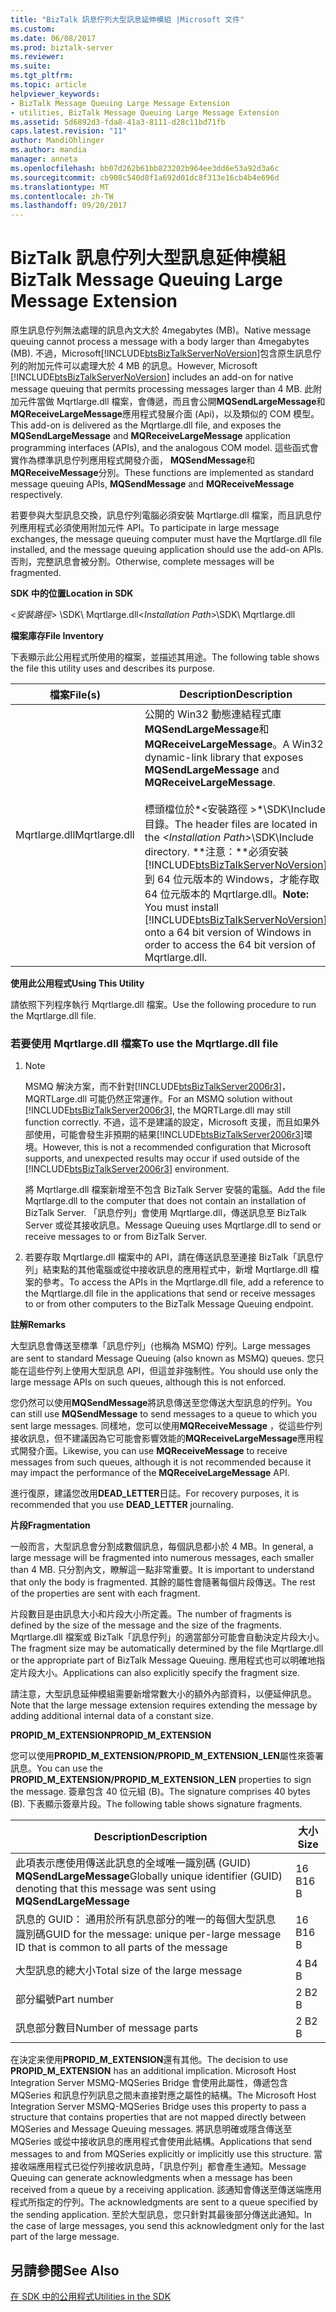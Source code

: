 ```yaml
---
title: "BizTalk 訊息佇列大型訊息延伸模組 |Microsoft 文件"
ms.custom: 
ms.date: 06/08/2017
ms.prod: biztalk-server
ms.reviewer: 
ms.suite: 
ms.tgt_pltfrm: 
ms.topic: article
helpviewer_keywords:
- BizTalk Message Queuing Large Message Extension
- utilities, BizTalk Message Queuing Large Message Extension
ms.assetid: 5d6892d3-fda8-41a3-8111-d28c11bd71fb
caps.latest.revision: "11"
author: MandiOhlinger
ms.author: mandia
manager: anneta
ms.openlocfilehash: bb07d262b61bb823202b964ee3dd6e53a92d3a6c
ms.sourcegitcommit: cb908c540d8f1a692d01dc8f313e16cb4b4e696d
ms.translationtype: MT
ms.contentlocale: zh-TW
ms.lasthandoff: 09/20/2017
---
```

# <a name="biztalk-message-queuing-large-message-extension"></a><span data-ttu-id="1ca55-102">BizTalk 訊息佇列大型訊息延伸模組</span><span class="sxs-lookup"><span data-stu-id="1ca55-102">BizTalk Message Queuing Large Message Extension</span></span>
<span data-ttu-id="1ca55-103">原生訊息佇列無法處理的訊息內文大於 4megabytes (MB)。</span><span class="sxs-lookup"><span data-stu-id="1ca55-103">Native message queuing cannot process a message with a body larger than 4megabytes (MB).</span></span> <span data-ttu-id="1ca55-104">不過，Microsoft[!INCLUDE[btsBizTalkServerNoVersion](../includes/btsbiztalkservernoversion-md.md)]包含原生訊息佇列的附加元件可以處理大於 4 MB 的訊息。</span><span class="sxs-lookup"><span data-stu-id="1ca55-104">However, Microsoft [!INCLUDE[btsBizTalkServerNoVersion](../includes/btsbiztalkservernoversion-md.md)] includes an add-on for native message queuing that permits processing messages larger than 4 MB.</span></span> <span data-ttu-id="1ca55-105">此附加元件當做 Mqrtlarge.dll 檔案，會傳遞，而且會公開**MQSendLargeMessage**和**MQReceiveLargeMessage**應用程式發展介面 (Api)，以及類似的 COM 模型。</span><span class="sxs-lookup"><span data-stu-id="1ca55-105">This add-on is delivered as the Mqrtlarge.dll file, and exposes the **MQSendLargeMessage** and **MQReceiveLargeMessage** application programming interfaces (APIs), and the analogous COM model.</span></span> <span data-ttu-id="1ca55-106">這些函式會實作為標準訊息佇列應用程式開發介面， **MQSendMessage**和**MQReceiveMessage**分別。</span><span class="sxs-lookup"><span data-stu-id="1ca55-106">These functions are implemented as standard message queuing APIs, **MQSendMessage** and **MQReceiveMessage** respectively.</span></span>  
  
 <span data-ttu-id="1ca55-107">若要參與大型訊息交換，訊息佇列電腦必須安裝 Mqrtlarge.dll 檔案，而且訊息佇列應用程式必須使用附加元件 API。</span><span class="sxs-lookup"><span data-stu-id="1ca55-107">To participate in large message exchanges, the message queuing computer must have the Mqrtlarge.dll file installed, and the message queuing application should use the add-on APIs.</span></span> <span data-ttu-id="1ca55-108">否則，完整訊息會被分割。</span><span class="sxs-lookup"><span data-stu-id="1ca55-108">Otherwise, complete messages will be fragmented.</span></span>  
  
 <span data-ttu-id="1ca55-109">**SDK 中的位置**</span><span class="sxs-lookup"><span data-stu-id="1ca55-109">**Location in SDK**</span></span>  
  
 <span data-ttu-id="1ca55-110">\<*安裝路徑*> \SDK\ Mqrtlarge.dll</span><span class="sxs-lookup"><span data-stu-id="1ca55-110">\<*Installation Path*>\SDK\ Mqrtlarge.dll</span></span>  
  
 <span data-ttu-id="1ca55-111">**檔案庫存**</span><span class="sxs-lookup"><span data-stu-id="1ca55-111">**File Inventory**</span></span>  
  
 <span data-ttu-id="1ca55-112">下表顯示此公用程式所使用的檔案，並描述其用途。</span><span class="sxs-lookup"><span data-stu-id="1ca55-112">The following table shows the file this utility uses and describes its purpose.</span></span>  
  
|<span data-ttu-id="1ca55-113">檔案</span><span class="sxs-lookup"><span data-stu-id="1ca55-113">File(s)</span></span>|<span data-ttu-id="1ca55-114">Description</span><span class="sxs-lookup"><span data-stu-id="1ca55-114">Description</span></span>|  
|---------------|-----------------|  
|<span data-ttu-id="1ca55-115">Mqrtlarge.dll</span><span class="sxs-lookup"><span data-stu-id="1ca55-115">Mqrtlarge.dll</span></span>|<span data-ttu-id="1ca55-116">公開的 Win32 動態連結程式庫**MQSendLargeMessage**和**MQReceiveLargeMessage**。</span><span class="sxs-lookup"><span data-stu-id="1ca55-116">A Win32 dynamic-link library that exposes **MQSendLargeMessage** and **MQReceiveLargeMessage**.</span></span><br /><br /> <span data-ttu-id="1ca55-117">標頭檔位於*\<安裝路徑 >*\SDK\Include 目錄。</span><span class="sxs-lookup"><span data-stu-id="1ca55-117">The header files are located in the *\<Installation Path>*\SDK\Include directory.</span></span> <span data-ttu-id="1ca55-118">**注意：**必須安裝[!INCLUDE[btsBizTalkServerNoVersion](../includes/btsbiztalkservernoversion-md.md)]到 64 位元版本的 Windows，才能存取 64 位元版本的 Mqrtlarge.dll。</span><span class="sxs-lookup"><span data-stu-id="1ca55-118">**Note:**  You must install [!INCLUDE[btsBizTalkServerNoVersion](../includes/btsbiztalkservernoversion-md.md)] onto a 64 bit version of Windows in order to access the 64 bit version of Mqrtlarge.dll.</span></span>|  
  
 <span data-ttu-id="1ca55-119">**使用此公用程式**</span><span class="sxs-lookup"><span data-stu-id="1ca55-119">**Using This Utility**</span></span>  
  
 <span data-ttu-id="1ca55-120">請依照下列程序執行 Mqrtlarge.dll 檔案。</span><span class="sxs-lookup"><span data-stu-id="1ca55-120">Use the following procedure to run the Mqrtlarge.dll file.</span></span>  
  
### <a name="to-use-the-mqrtlargedll-file"></a><span data-ttu-id="1ca55-121">若要使用 Mqrtlarge.dll 檔案</span><span class="sxs-lookup"><span data-stu-id="1ca55-121">To use the Mqrtlarge.dll file</span></span>  
  
1.  > [!NOTE]
    >  <span data-ttu-id="1ca55-122">MSMQ 解決方案，而不針對[!INCLUDE[btsBizTalkServer2006r3](../includes/btsbiztalkserver2006r3-md.md)]，MQRTLarge.dll 可能仍然正常運作。</span><span class="sxs-lookup"><span data-stu-id="1ca55-122">For an MSMQ solution without [!INCLUDE[btsBizTalkServer2006r3](../includes/btsbiztalkserver2006r3-md.md)], the MQRTLarge.dll may still function correctly.</span></span> <span data-ttu-id="1ca55-123">不過，這不是建議的設定，Microsoft 支援，而且如果外部使用，可能會發生非預期的結果[!INCLUDE[btsBizTalkServer2006r3](../includes/btsbiztalkserver2006r3-md.md)]環境。</span><span class="sxs-lookup"><span data-stu-id="1ca55-123">However, this is not a recommended configuration that Microsoft supports, and unexpected results may occur if used outside of the [!INCLUDE[btsBizTalkServer2006r3](../includes/btsbiztalkserver2006r3-md.md)] environment.</span></span>  
  
     <span data-ttu-id="1ca55-124">將 Mqrtlarge.dll 檔案新增至不包含 BizTalk Server 安裝的電腦。</span><span class="sxs-lookup"><span data-stu-id="1ca55-124">Add the file Mqrtlarge.dll to the computer that does not contain an installation of BizTalk Server.</span></span> <span data-ttu-id="1ca55-125">「訊息佇列」會使用 Mqrtlarge.dll，傳送訊息至 BizTalk Server 或從其接收訊息。</span><span class="sxs-lookup"><span data-stu-id="1ca55-125">Message Queuing uses Mqrtlarge.dll to send or receive messages to or from BizTalk Server.</span></span>  
  
2.  <span data-ttu-id="1ca55-126">若要存取 Mqrtlarge.dll 檔案中的 API，請在傳送訊息至連接 BizTalk「訊息佇列」結束點的其他電腦或從中接收訊息的應用程式中，新增 Mqrtlarge.dll 檔案的參考。</span><span class="sxs-lookup"><span data-stu-id="1ca55-126">To access the APIs in the Mqrtlarge.dll file, add a reference to the Mqrtlarge.dll file in the applications that send or receive messages to or from other computers to the BizTalk Message Queuing endpoint.</span></span>  
  
 <span data-ttu-id="1ca55-127">**註解**</span><span class="sxs-lookup"><span data-stu-id="1ca55-127">**Remarks**</span></span>  
  
 <span data-ttu-id="1ca55-128">大型訊息會傳送至標準「訊息佇列」(也稱為 MSMQ) 佇列。</span><span class="sxs-lookup"><span data-stu-id="1ca55-128">Large messages are sent to standard Message Queuing (also known as MSMQ) queues.</span></span> <span data-ttu-id="1ca55-129">您只能在這些佇列上使用大型訊息 API，但這並非強制性。</span><span class="sxs-lookup"><span data-stu-id="1ca55-129">You should use only the large message APIs on such queues, although this is not enforced.</span></span>  
  
 <span data-ttu-id="1ca55-130">您仍然可以使用**MQSendMessage**將訊息傳送至您傳送大型訊息的佇列。</span><span class="sxs-lookup"><span data-stu-id="1ca55-130">You can still use **MQSendMessage** to send messages to a queue to which you sent large messages.</span></span> <span data-ttu-id="1ca55-131">同樣地，您可以使用**MQReceiveMessage** ，從這些佇列接收訊息，但不建議因為它可能會影響效能的**MQReceiveLargeMessage**應用程式開發介面。</span><span class="sxs-lookup"><span data-stu-id="1ca55-131">Likewise, you can use **MQReceiveMessage** to receive messages from such queues, although it is not recommended because it may impact the performance of the **MQReceiveLargeMessage** API.</span></span>  
  
 <span data-ttu-id="1ca55-132">進行復原，建議您改用**DEAD_LETTER**日誌。</span><span class="sxs-lookup"><span data-stu-id="1ca55-132">For recovery purposes, it is recommended that you use **DEAD_LETTER** journaling.</span></span>  
  
 <span data-ttu-id="1ca55-133">**片段**</span><span class="sxs-lookup"><span data-stu-id="1ca55-133">**Fragmentation**</span></span>  
  
 <span data-ttu-id="1ca55-134">一般而言，大型訊息會分割成數個訊息，每個訊息都小於 4 MB。</span><span class="sxs-lookup"><span data-stu-id="1ca55-134">In general, a large message will be fragmented into numerous messages, each smaller than 4 MB.</span></span> <span data-ttu-id="1ca55-135">只分割內文，瞭解這一點非常重要。</span><span class="sxs-lookup"><span data-stu-id="1ca55-135">It is important to understand that only the body is fragmented.</span></span> <span data-ttu-id="1ca55-136">其餘的屬性會隨著每個片段傳送。</span><span class="sxs-lookup"><span data-stu-id="1ca55-136">The rest of the properties are sent with each fragment.</span></span>  
  
 <span data-ttu-id="1ca55-137">片段數目是由訊息大小和片段大小所定義。</span><span class="sxs-lookup"><span data-stu-id="1ca55-137">The number of fragments is defined by the size of the message and the size of the fragments.</span></span> <span data-ttu-id="1ca55-138">Mqrtlarge.dll 檔案或 BizTalk「訊息佇列」的適當部分可能會自動決定片段大小。</span><span class="sxs-lookup"><span data-stu-id="1ca55-138">The fragment size may be automatically determined by the file Mqrtlarge.dll or the appropriate part of BizTalk Message Queuing.</span></span> <span data-ttu-id="1ca55-139">應用程式也可以明確地指定片段大小。</span><span class="sxs-lookup"><span data-stu-id="1ca55-139">Applications can also explicitly specify the fragment size.</span></span>  
  
 <span data-ttu-id="1ca55-140">請注意，大型訊息延伸模組需要新增常數大小的額外內部資料，以便延伸訊息。</span><span class="sxs-lookup"><span data-stu-id="1ca55-140">Note that the large message extension requires extending the message by adding additional internal data of a constant size.</span></span>  
  
 <span data-ttu-id="1ca55-141">**PROPID_M_EXTENSION**</span><span class="sxs-lookup"><span data-stu-id="1ca55-141">**PROPID_M_EXTENSION**</span></span>  
  
 <span data-ttu-id="1ca55-142">您可以使用**PROPID_M_EXTENSION/PROPID_M_EXTENSION_LEN**屬性來簽署訊息。</span><span class="sxs-lookup"><span data-stu-id="1ca55-142">You can use the **PROPID_M_EXTENSION/PROPID_M_EXTENSION_LEN** properties to sign the message.</span></span> <span data-ttu-id="1ca55-143">簽章包含 40 位元組 (B)。</span><span class="sxs-lookup"><span data-stu-id="1ca55-143">The signature comprises 40 bytes (B).</span></span> <span data-ttu-id="1ca55-144">下表顯示簽章片段。</span><span class="sxs-lookup"><span data-stu-id="1ca55-144">The following table shows signature fragments.</span></span>  
  
|<span data-ttu-id="1ca55-145">Description</span><span class="sxs-lookup"><span data-stu-id="1ca55-145">Description</span></span>|<span data-ttu-id="1ca55-146">大小</span><span class="sxs-lookup"><span data-stu-id="1ca55-146">Size</span></span>|  
|-----------------|----------|  
|<span data-ttu-id="1ca55-147">此項表示應使用傳送此訊息的全域唯一識別碼 (GUID) **MQSendLargeMessage**</span><span class="sxs-lookup"><span data-stu-id="1ca55-147">Globally unique identifier (GUID) denoting that this message was sent using **MQSendLargeMessage**</span></span>|<span data-ttu-id="1ca55-148">16 B</span><span class="sxs-lookup"><span data-stu-id="1ca55-148">16 B</span></span>|  
|<span data-ttu-id="1ca55-149">訊息的 GUID： 通用於所有訊息部分的唯一的每個大型訊息識別碼</span><span class="sxs-lookup"><span data-stu-id="1ca55-149">GUID for the message: unique per-large message ID that is common to all parts of the message</span></span>|<span data-ttu-id="1ca55-150">16 B</span><span class="sxs-lookup"><span data-stu-id="1ca55-150">16 B</span></span>|  
|<span data-ttu-id="1ca55-151">大型訊息的總大小</span><span class="sxs-lookup"><span data-stu-id="1ca55-151">Total size of the large message</span></span>|<span data-ttu-id="1ca55-152">4 B</span><span class="sxs-lookup"><span data-stu-id="1ca55-152">4 B</span></span>|  
|<span data-ttu-id="1ca55-153">部分編號</span><span class="sxs-lookup"><span data-stu-id="1ca55-153">Part number</span></span>|<span data-ttu-id="1ca55-154">2 B</span><span class="sxs-lookup"><span data-stu-id="1ca55-154">2 B</span></span>|  
|<span data-ttu-id="1ca55-155">訊息部分數目</span><span class="sxs-lookup"><span data-stu-id="1ca55-155">Number of message parts</span></span>|<span data-ttu-id="1ca55-156">2 B</span><span class="sxs-lookup"><span data-stu-id="1ca55-156">2 B</span></span>|  
  
 <span data-ttu-id="1ca55-157">在決定来使用**PROPID_M_EXTENSION**還有其他。</span><span class="sxs-lookup"><span data-stu-id="1ca55-157">The decision to use **PROPID_M_EXTENSION** has an additional implication.</span></span> <span data-ttu-id="1ca55-158">Microsoft Host Integration Server MSMQ-MQSeries Bridge 會使用此屬性，傳遞包含 MQSeries 和訊息佇列訊息之間未直接對應之屬性的結構。</span><span class="sxs-lookup"><span data-stu-id="1ca55-158">The Microsoft Host Integration Server MSMQ-MQSeries Bridge uses this property to pass a structure that contains properties that are not mapped directly between MQSeries and Message Queuing messages.</span></span> <span data-ttu-id="1ca55-159">將訊息明確或隱含傳送至 MQSeries 或從中接收訊息的應用程式會使用此結構。</span><span class="sxs-lookup"><span data-stu-id="1ca55-159">Applications that send messages to and from MQSeries explicitly or implicitly use this structure.</span></span> <span data-ttu-id="1ca55-160">當接收端應用程式已從佇列接收訊息時，「訊息佇列」都會產生通知。</span><span class="sxs-lookup"><span data-stu-id="1ca55-160">Message Queuing can generate acknowledgments when a message has been received from a queue by a receiving application.</span></span> <span data-ttu-id="1ca55-161">該通知會傳送至傳送端應用程式所指定的佇列。</span><span class="sxs-lookup"><span data-stu-id="1ca55-161">The acknowledgments are sent to a queue specified by the sending application.</span></span> <span data-ttu-id="1ca55-162">至於大型訊息，您只針對其最後部分傳送此通知。</span><span class="sxs-lookup"><span data-stu-id="1ca55-162">In the case of large messages, you send this acknowledgment only for the last part of the large message.</span></span>  
  
## <a name="see-also"></a><span data-ttu-id="1ca55-163">另請參閱</span><span class="sxs-lookup"><span data-stu-id="1ca55-163">See Also</span></span>  
 [<span data-ttu-id="1ca55-164">在 SDK 中的公用程式</span><span class="sxs-lookup"><span data-stu-id="1ca55-164">Utilities in the SDK</span></span>](../core/utilities-in-the-sdk.md)